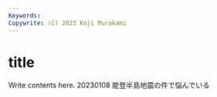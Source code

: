 ```yaml
---
Keywords:
Copywrite: (C) 2023 Koji Murakami
---
```


# title

Write contents here.
20230108
能登半島地震の件で悩んでいる


